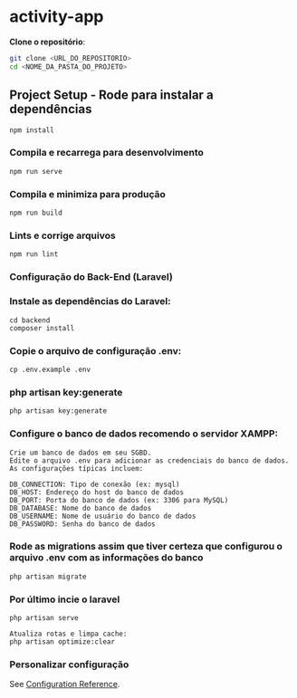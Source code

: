 # activity-app
**Clone o repositório**:
   ```bash
   git clone <URL_DO_REPOSITORIO>
   cd <NOME_DA_PASTA_DO_PROJETO>
   ```
   
## Project Setup - Rode para instalar a dependências
```
npm install
```

### Compila e recarrega para desenvolvimento
```
npm run serve
```

### Compila e minimiza para produção
```
npm run build
```

### Lints e corrige arquivos
```
npm run lint
```

### Configuração do Back-End (Laravel)


### Instale as dependências do Laravel:
```
cd backend
composer install
```
### Copie o arquivo de configuração .env:

```
cp .env.example .env
```
### php artisan key:generate
````
php artisan key:generate
````
### Configure o banco de dados recomendo o servidor XAMPP:
````
Crie um banco de dados em seu SGBD.
Edite o arquivo .env para adicionar as credenciais do banco de dados. As configurações típicas incluem:

DB_CONNECTION: Tipo de conexão (ex: mysql)
DB_HOST: Endereço do host do banco de dados
DB_PORT: Porta do banco de dados (ex: 3306 para MySQL)
DB_DATABASE: Nome do banco de dados
DB_USERNAME: Nome de usuário do banco de dados
DB_PASSWORD: Senha do banco de dados
````
### Rode as migrations assim que tiver certeza que configurou o arquivo .env com as informações do banco
````
php artisan migrate
````
### Por último incie o laravel 
````
php artisan serve
````

````
Atualiza rotas e limpa cache:
php artisan optimize:clear
````

### Personalizar configuração
See [Configuration Reference](https://cli.vuejs.org/config/).
